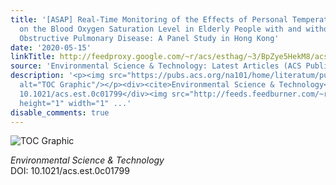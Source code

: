 ```yaml
---
title: '[ASAP] Real-Time Monitoring of the Effects of Personal Temperature Exposure
  on the Blood Oxygen Saturation Level in Elderly People with and without Chronic
  Obstructive Pulmonary Disease: A Panel Study in Hong Kong'
date: '2020-05-15'
linkTitle: http://feedproxy.google.com/~r/acs/esthag/~3/BpZye5HekM8/acs.est.0c01799
source: 'Environmental Science & Technology: Latest Articles (ACS Publications)'
description: '<p><img src="https://pubs.acs.org/na101/home/literatum/publisher/achs/journals/content/esthag/0/esthag.ahead-of-print/acs.est.0c01799/20200515/images/medium/es0c01799_0005.gif"
  alt="TOC Graphic"/></p><div><cite>Environmental Science & Technology</cite></div><div>DOI:
  10.1021/acs.est.0c01799</div><img src="http://feeds.feedburner.com/~r/acs/esthag/~4/BpZye5HekM8"
  height="1" width="1" ...'
disable_comments: true
---
```

<p><img src="https://pubs.acs.org/na101/home/literatum/publisher/achs/journals/content/esthag/0/esthag.ahead-of-print/acs.est.0c01799/20200515/images/medium/es0c01799_0005.gif" alt="TOC Graphic"/></p><div><cite>Environmental Science & Technology</cite></div><div>DOI: 10.1021/acs.est.0c01799</div><img src="http://feeds.feedburner.com/~r/acs/esthag/~4/BpZye5HekM8" height="1" width="1" ...
